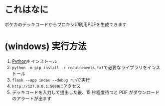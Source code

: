 # これはなに

ポケカのデッキコードからプロキシ印刷用PDFを生成できます

# (windows) 実行方法

1. [Python](https://www.python.org)をインストール
2. `python -m pip install -r requirements.txt`で必要なライブラリをインストール
3. `flask --app index --debug run`で実行
4. `http://127.0.0.1:5000`にアクセス
5. デッキコードを入力して提出した後、15 秒程度待つと PDF がダウンロードのアラートが出ます
